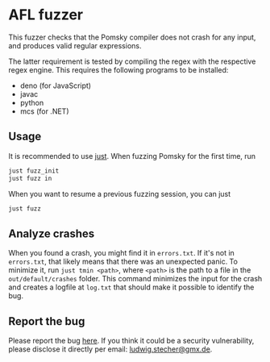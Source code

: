 # AFL fuzzer

This fuzzer checks that the Pomsky compiler does not crash for any input, and produces valid regular expressions.

The latter requirement is tested by compiling the regex with the respective regex engine. This requires the following programs to be installed:

- deno (for JavaScript)
- javac
- python
- mcs (for .NET)

## Usage

It is recommended to use [just](https://github.com/casey/just). When fuzzing Pomsky for the first time, run

```sh
just fuzz_init
just fuzz in
```

When you want to resume a previous fuzzing session, you can just

```sh
just fuzz
```

## Analyze crashes

When you found a crash, you might find it in `errors.txt`. If it's not in `errors.txt`, that likely means that there was an unexpected panic. To minimize it, run `just tmin <path>`, where `<path>` is the path to a file in the `out/default/crashes` folder. This command minimizes the input for the crash and creates a logfile at `log.txt` that should make it possible to identify the bug.

## Report the bug

Please report the bug [here](https://github.com/pomsky-lang/pomsky/issues). If you think it could be a security vulnerability, please disclose it directly per email: ludwig.stecher@gmx.de.
